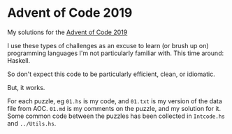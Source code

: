# Advent of Code 2019

My solutions for the [Advent of Code 2019](https://adventofcode.com/2019)

I use these types of challenges as an excuse to learn (or brush up on) programming languages I'm not particularly familiar with. This time around: Haskell.

So don't expect this code to be particularly efficient, clean, or idiomatic.

But, it works.

For each puzzle, eg `01.hs` is my code, and `01.txt` is my version of the data file from AOC. `01.md` is my comments on the puzzle, and my solution for it. Some common code between the puzzles has been collected in `Intcode.hs` and `../Utils.hs`.
